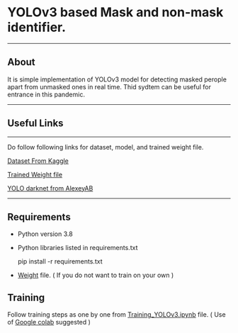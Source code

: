 # YOLOv3 based Mask and non-mask identifier.

---

## About

It is simple implementation of YOLOv3 model for detecting masked perople apart from unmasked ones in real time. Thid sydtem can be useful for entrance in this pandemic.

---

## Useful Links

---

Do follow following links for dataset, model, and trained weight file.

[Dataset From Kaggle](https://www.kaggle.com/datasets/crained/wearingmaskc19)

[Trained Weight file](https://drive.google.com/file/d/1-H_DIlCpxvlFSbZKabNWZlG1ebniHzFH/view?usp=sharing)

[YOLO darknet from AlexeyAB](https://github.com/AlexeyAB/darknet)

---

## Requirements

- Python version 3.8

- Python libraries listed in requirements.txt

    pip install -r requirements.txt

- [Weight](https://drive.google.com/file/d/1-H_DIlCpxvlFSbZKabNWZlG1ebniHzFH/view?usp=sharing) file. ( If you do not want to train on your own )

## Training

Follow training steps as one by one from [Training_YOLOv3.ipynb]() file. ( Use of [Google colab](https://colab.research.google.com/) suggested )



